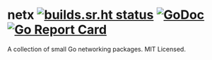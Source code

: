 # netx [![builds.sr.ht status](https://builds.sr.ht/~mdlayher/netx.svg)](https://builds.sr.ht/~mdlayher/netx?) [![GoDoc](https://godoc.org/github.com/mdlayher/netx?status.svg)](https://godoc.org/github.com/mdlayher/netx) [![Go Report Card](https://goreportcard.com/badge/github.com/mdlayher/netx)](https://goreportcard.com/report/github.com/mdlayher/netx)

A collection of small Go networking packages. MIT Licensed.
